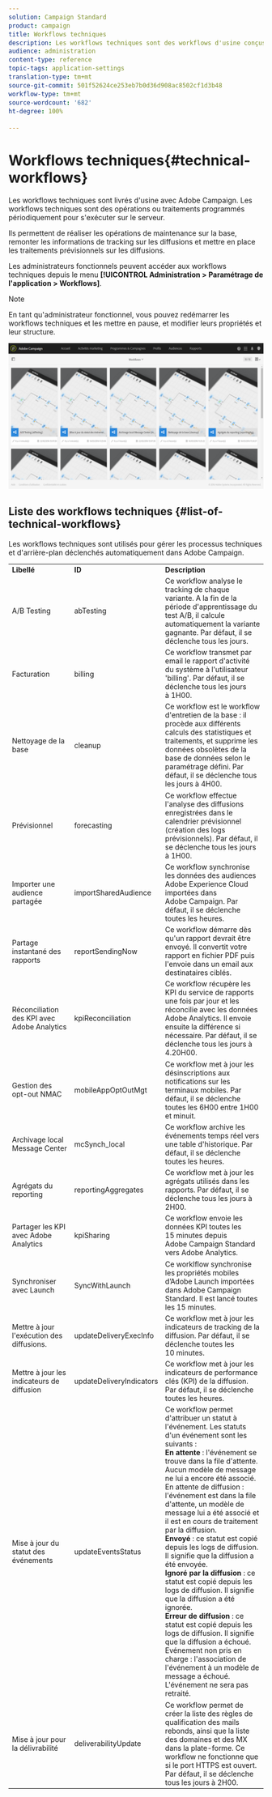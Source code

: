```yaml
---
solution: Campaign Standard
product: campaign
title: Workflows techniques
description: Les workflows techniques sont des workflows d'usine conçus pour gérer des processus techniques en arrière-plan dans Adobe Campaign, tout en assurant un comportement correct de la plate-forme.
audience: administration
content-type: reference
topic-tags: application-settings
translation-type: tm+mt
source-git-commit: 501f52624ce253eb7b0d36d908ac8502cf1d3b48
workflow-type: tm+mt
source-wordcount: '682'
ht-degree: 100%

---
```



# Workflows techniques{#technical-workflows}

Les workflows techniques sont livrés d&#39;usine avec Adobe Campaign. Les workflows techniques sont des opérations ou traitements programmés périodiquement pour s&#39;exécuter sur le serveur.

Ils permettent de réaliser les opérations de maintenance sur la base, remonter les informations de tracking sur les diffusions et mettre en place les traitements prévisionnels sur les diffusions.

Les administrateurs fonctionnels peuvent accéder aux workflows techniques depuis le menu **[!UICONTROL Administration > Paramétrage de l&#39;application > Workflows]**.

>[!NOTE]
>
>En tant qu&#39;administrateur fonctionnel, vous pouvez redémarrer les workflows techniques et les mettre en pause, et modifier leurs propriétés et leur structure.

![](assets/technical_workflows.png)

## Liste des workflows techniques {#list-of-technical-workflows}

Les workflows techniques sont utilisés pour gérer les processus techniques et d&#39;arrière-plan déclenchés automatiquement dans Adobe Campaign.

<table> 
 <tbody> 
  <tr> 
   <td> <strong>Libellé</strong><br /> </td> 
   <td> <strong>ID</strong><br /> </td> 
   <td> <strong>Description</strong><br /> </td> 
  </tr> 
  <tr> 
   <td> <span class="uicontrol">A/B Testing</span> <br /> </td> 
   <td> <span class="uicontrol">abTesting</span> <br /> </td> 
   <td> Ce workflow analyse le tracking de chaque variante. A la fin de la période d'apprentissage du test A/B, il calcule automatiquement la variante gagnante. Par défaut, il se déclenche tous les jours.<br /> </td> 
  </tr> 
  <tr> 
   <td> <span class="uicontrol">Facturation</span> <br /> </td> 
   <td> <span class="uicontrol">billing</span> <br /> </td> 
   <td> Ce workflow transmet par email le rapport d'activité du système à l'utilisateur 'billing'. Par défaut, il se déclenche tous les jours à 1H00.<br /> </td> 
  </tr> 
  <tr> 
   <td> <span class="uicontrol">Nettoyage de la base</span> <br /> </td> 
   <td> <span class="uicontrol">cleanup</span> <br /> </td> 
   <td> Ce workflow est le workflow d'entretien de la base : il procède aux différents calculs des statistiques et traitements, et supprime les données obsolètes de la base de données selon le paramétrage défini. Par défaut, il se déclenche tous les jours à 4H00.<br /> </td> 
  </tr> 
  <tr> 
   <td> <span class="uicontrol">Prévisionnel</span> <br /> </td> 
   <td> <span class="uicontrol">forecasting</span> <br /> </td> 
   <td> Ce workflow effectue l'analyse des diffusions enregistrées dans le calendrier prévisionnel (création des logs prévisionnels). Par défaut, il se déclenche tous les jours à 1H00. <br /> </td> 
  </tr> 
  <tr> 
   <td> <span class="uicontrol">Importer une audience partagée</span> <br /> </td> 
   <td> <span class="uicontrol">importSharedAudience</span> <br /> </td> 
   <td> Ce workflow synchronise les données des audiences Adobe Experience Cloud importées dans Adobe Campaign. Par défaut, il se déclenche toutes les heures.<br /> </td> 
  </tr> 
  <tr> 
   <td> <span class="uicontrol">Partage instantané des rapports</span> <br /> </td> 
   <td> <span class="uicontrol">reportSendingNow</span> <br /> </td> 
   <td> Ce workflow démarre dès qu'un rapport devrait être envoyé. Il convertit votre rapport en fichier PDF puis l'envoie dans un email aux destinataires ciblés.<br /> </td> 
  </tr> 
  <tr> 
   <td> <span class="uicontrol">Réconciliation des KPI avec Adobe Analytics</span> <br /> </td> 
   <td> <span class="uicontrol">kpiReconciliation</span> <br /> </td> 
   <td> Ce workflow récupère les KPI du service de rapports une fois par jour et les réconcilie avec les données Adobe Analytics. Il envoie ensuite la différence si nécessaire. Par défaut, il se déclenche tous les jours à 4.20H00.<br /> </td> 
  </tr> 
  <tr> 
   <td> <span class="uicontrol">Gestion des opt-out NMAC</span> <br /> </td> 
   <td> <span class="uicontrol">mobileAppOptOutMgt</span> <br /> </td> 
   <td> Ce workflow met à jour les désinscriptions aux notifications sur les terminaux mobiles. Par défaut, il se déclenche toutes les 6H00 entre 1H00 et minuit.<br /> </td> 
  </tr> 
  <tr> 
   <td> <span class="uicontrol">Archivage local Message Center</span> <br /> </td> 
   <td> <span class="uicontrol">mcSynch_local</span> <br /> </td> 
   <td> Ce workflow archive les événements temps réel vers une table d'historique. Par défaut, il se déclenche toutes les heures.<br /> </td> 
  </tr> 
  <tr> 
   <td> <span class="uicontrol">Agrégats du reporting</span> <br /> </td> 
   <td> <span class="uicontrol">reportingAggregates</span> <br /> </td> 
   <td> Ce workflow met à jour les agrégats utilisés dans les rapports. Par défaut, il se déclenche tous les jours à 2H00.<br /> </td> 
  </tr> 
  <tr> 
   <td> <span class="uicontrol">Partager les KPI avec Adobe Analytics</span> <br /> </td> 
   <td> <span class="uicontrol">kpiSharing</span> <br /> </td> 
   <td> Ce workflow envoie les données KPI toutes les 15 minutes depuis Adobe Campaign Standard vers Adobe Analytics.<br /> </td> 
  </tr> 
    </tr> 
   <tr> 
   <td> <span class="uicontrol">Synchroniser avec Launch</span><br /> </td> 
   <td> <span class="uicontrol">SyncWithLaunch</span><br /> </td> 
   <td> Ce worklflow synchronise les propriétés mobiles d’Adobe Launch importées dans Adobe Campaign Standard. Il est lancé toutes les 15 minutes.<br /> </td> 
  </tr>
  <tr> 
   <td> <span class="uicontrol">Mettre à jour l'exécution des diffusions.</span> <br /> </td> 
   <td> <span class="uicontrol">updateDeliveryExecInfo</span> <br /> </td> 
   <td> Ce workflow met à jour les indicateurs de tracking de la diffusion. Par défaut, il se déclenche toutes les 10 minutes.<br /> </td> 
  </tr> 
  <tr> 
   <td> <span class="uicontrol">Mettre à jour les indicateurs de diffusion</span> <br /> </td> 
   <td> <span class="uicontrol">updateDeliveryIndicators</span> <br /> </td> 
   <td> Ce workflow met à jour les indicateurs de performance clés (KPI) de la diffusion. Par défaut, il se déclenche toutes les heures.<br /> </td> 
  </tr> 
  <tr> 
   <td> <span class="uicontrol">Mise à jour du statut des événements</span> <br /> </td> 
   <td> <span class="uicontrol">updateEventsStatus</span> <br /> </td> 
   <td> Ce workflow permet d'attribuer un statut à l'événement. Les statuts d'un événement sont les suivants :<br /> <strong>En attente</strong> : l'événement se trouve dans la file d'attente. Aucun modèle de message ne lui a encore été associé.<br /> <span class="uicontrol">En attente de diffusion : l'événement est dans la file d'attente, un modèle de message lui a été associé et il est en cours de traitement par la diffusion.</span><br /> <strong>Envoyé</strong> : ce statut est copié depuis les logs de diffusion. Il signifie que la diffusion a été envoyée.<br /> <strong>Ignoré par la diffusion</strong> : ce statut est copié depuis les logs de diffusion. Il signifie que la diffusion a été ignorée.<br /> <strong>Erreur de diffusion</strong> : ce statut est copié depuis les logs de diffusion. Il signifie que la diffusion a échoué.<br /> <span class="uicontrol">Evénement non pris en charge : l'association de l'événement à un modèle de message a échoué. </span> L'événement ne sera pas retraité.<br /> </td> 
  </tr> 
  <tr> 
   <td> <span class="uicontrol">Mise à jour pour la délivrabilité</span> <br /> </td> 
   <td> <span class="uicontrol">deliverabilityUpdate</span> <br /> </td> 
   <td> Ce workflow permet de créer la liste des règles de qualification des mails rebonds, ainsi que la liste des domaines et des MX dans la plate-forme. Ce workflow ne fonctionne que si le port HTTPS est ouvert. Par défaut, il se déclenche tous les jours à 2H00.<br /> </td> 
  </tr> 
 </tbody> 
</table>

